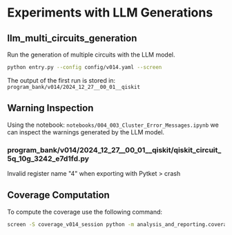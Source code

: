 # Experiments with LLM Generations


## llm_multi_circuits_generation

Run the generation of multiple circuits with the LLM model.

```bash
python entry.py --config config/v014.yaml --screen
```

The output of the first run is stored in: `program_bank/v014/2024_12_27__00_01__qiskit`

## Warning Inspection
Using the notebook: `notebooks/004_003_Cluster_Error_Messages.ipynb` we can inspect the warnings generated by the LLM model.

### program_bank/v014/2024_12_27__00_01__qiskit/qiskit_circuit_5q_10g_3242_e7d1fd.py

Invalid register name "4" when exporting with Pytket > crash


## Coverage Computation

To compute the coverage use the following command:

```bash
screen -S coverage_v014_session python -m analysis_and_reporting.coverage_computation --input_folder program_bank/v014/2024_12_27__00_01__qiskit --output_folder data/coverage/v014_four_platforms --packages /usr/local/lib/python3.10/site-packages/qiskit --packages /usr/local/lib/python3.10/site-packages/pennylane --packages /usr/local/lib/python3.10/site-packages/bqskit --packages /usr/local/lib/python3.10/site-packages/pytket --timeout 30 --number_of_programs 10000 --n_processes 4
```
